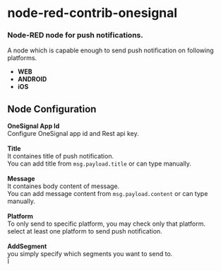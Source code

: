 # node-red-contrib-onesignal
 <h3>
 Node-RED node for push notifications.
    </h3>
    <p>
        A node which is capable enough to send push notification on following platforms.
        <ul>
            <li>
                <b>WEB</b>
            </li>
            <li>
                <b>ANDROID</b>
            </li>
            <li>
                <b>iOS</b>
            </li>
        </ul>
    </p>
    <h2>Node Configuration</h2>
    <div>
        <b>OneSignal App Id</b>
        <div> Configure OneSignal app id and Rest api key.</div></br>
    </div>
    <div>
        <b>Title</b>
        <div> It containes title of push notification. </br> You can add title from <code>msg.payload.title</code> or can type manually.</div></br>
    </div>
    <div>
        <b>Message</b>
        <div> It containes body content of message. </br> You can add message content from <code>msg.payload.content</code> or can type manually.</div></br>
    </div>
    <div>
        <b>Platform</b>
        <div> To only send to specific platform, you may check only that platform. </br> select at least one platform to send push notification.</div></br>
    </div>
    <div>
        <b>AddSegment</b>
        <div> you simply specify which segments you want to send to.</div>
    </div>Ï